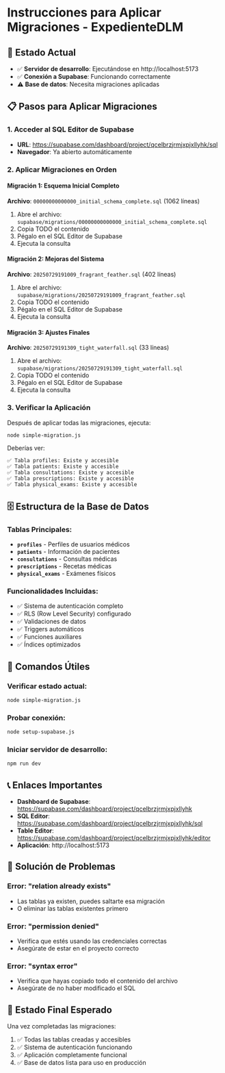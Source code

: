 # Instrucciones para Aplicar Migraciones - ExpedienteDLM

## 🎯 Estado Actual
- ✅ **Servidor de desarrollo**: Ejecutándose en http://localhost:5173
- ✅ **Conexión a Supabase**: Funcionando correctamente
- ⚠️ **Base de datos**: Necesita migraciones aplicadas

## 📋 Pasos para Aplicar Migraciones

### 1. Acceder al SQL Editor de Supabase
- **URL**: https://supabase.com/dashboard/project/qcelbrzjrmjxpjxllyhk/sql
- **Navegador**: Ya abierto automáticamente

### 2. Aplicar Migraciones en Orden

#### Migración 1: Esquema Inicial Completo
**Archivo**: `00000000000000_initial_schema_complete.sql` (1062 líneas)

1. Abre el archivo: `supabase/migrations/00000000000000_initial_schema_complete.sql`
2. Copia TODO el contenido
3. Pégalo en el SQL Editor de Supabase
4. Ejecuta la consulta

#### Migración 2: Mejoras del Sistema
**Archivo**: `20250729191009_fragrant_feather.sql` (402 líneas)

1. Abre el archivo: `supabase/migrations/20250729191009_fragrant_feather.sql`
2. Copia TODO el contenido
3. Pégalo en el SQL Editor de Supabase
4. Ejecuta la consulta

#### Migración 3: Ajustes Finales
**Archivo**: `20250729191309_tight_waterfall.sql` (33 líneas)

1. Abre el archivo: `supabase/migrations/20250729191309_tight_waterfall.sql`
2. Copia TODO el contenido
3. Pégalo en el SQL Editor de Supabase
4. Ejecuta la consulta

### 3. Verificar la Aplicación

Después de aplicar todas las migraciones, ejecuta:

```bash
node simple-migration.js
```

Deberías ver:
```
✅ Tabla profiles: Existe y accesible
✅ Tabla patients: Existe y accesible
✅ Tabla consultations: Existe y accesible
✅ Tabla prescriptions: Existe y accesible
✅ Tabla physical_exams: Existe y accesible
```

## 🗄️ Estructura de la Base de Datos

### Tablas Principales:
- **`profiles`** - Perfiles de usuarios médicos
- **`patients`** - Información de pacientes
- **`consultations`** - Consultas médicas
- **`prescriptions`** - Recetas médicas
- **`physical_exams`** - Exámenes físicos

### Funcionalidades Incluidas:
- ✅ Sistema de autenticación completo
- ✅ RLS (Row Level Security) configurado
- ✅ Validaciones de datos
- ✅ Triggers automáticos
- ✅ Funciones auxiliares
- ✅ Índices optimizados

## 🔧 Comandos Útiles

### Verificar estado actual:
```bash
node simple-migration.js
```

### Probar conexión:
```bash
node setup-supabase.js
```

### Iniciar servidor de desarrollo:
```bash
npm run dev
```

## 📞 Enlaces Importantes

- **Dashboard de Supabase**: https://supabase.com/dashboard/project/qcelbrzjrmjxpjxllyhk
- **SQL Editor**: https://supabase.com/dashboard/project/qcelbrzjrmjxpjxllyhk/sql
- **Table Editor**: https://supabase.com/dashboard/project/qcelbrzjrmjxpjxllyhk/editor
- **Aplicación**: http://localhost:5173

## 🚨 Solución de Problemas

### Error: "relation already exists"
- Las tablas ya existen, puedes saltarte esa migración
- O eliminar las tablas existentes primero

### Error: "permission denied"
- Verifica que estés usando las credenciales correctas
- Asegúrate de estar en el proyecto correcto

### Error: "syntax error"
- Verifica que hayas copiado todo el contenido del archivo
- Asegúrate de no haber modificado el SQL

## 🎉 Estado Final Esperado

Una vez completadas las migraciones:
1. ✅ Todas las tablas creadas y accesibles
2. ✅ Sistema de autenticación funcionando
3. ✅ Aplicación completamente funcional
4. ✅ Base de datos lista para uso en producción 